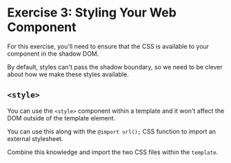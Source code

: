 # Exercise 3: Styling Your Web Component

For this exercise, you'll need to ensure that the CSS is available to your component in the shadow DOM.

By default, styles can't pass the shadow boundary, so we need to be clever about how we make these styles available.

## `<style>`

You can use the `<style>` component within a template and it won't affect the DOM outside of the template element.

You can use this along with the `@import url();` CSS function to import an external stylesheet. 

Combine this knowledge and import the two CSS files within the `template`.
